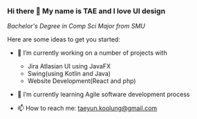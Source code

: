 ### Hi there 👋 My name is TAE and I love UI design

*Bachelor's Degree in Comp Sci Major from SMU*

Here are some ideas to get you started:

- 🔭 I’m currently working on a number of projects with 
    - Jira Atlasian UI using JavaFX 
    - Swing(using Kotlin and Java) 
    - Website Development(React and php)
    
- 🌱 I’m currently learning Agile software development process

- 📫 How to reach me: taeyun.koolung@gmail.com

